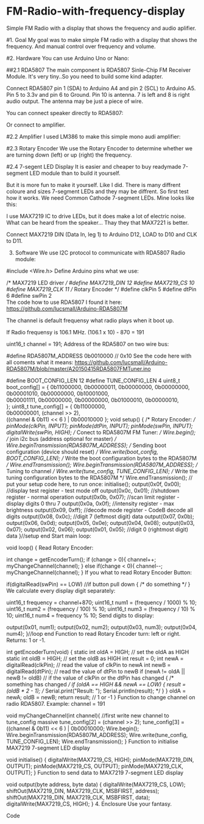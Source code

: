 # FM-Radio-with-frequency-display
Simple FM Radio with a display that shows the frequency and audio aplifier.

#1. Goal
My goal was to make simple FM radio with a display that shows the frequency. And manual control over frequency and volume.

#2. Hardware
You can use Arduino Uno or Nano:

##2.1 RDA5807
The main component is RDA5807 Sinle-Chip FM Receiver Module. It's very tiny..So you need to build some kind adapter.

Connect RDA5807 pin 1 (SDA) to Arduino A4 and pin 2 (SCL) to Arduino A5. Pin 5 to 3.3v and pin 6 to Ground. Pin 10 is antenna. 7 is left and 8 is right audio output. The antenna may be just a piece of wire.

You can connect speaker directly to RDA5807:

Or connect to amplifier.

#2.2 Amplifier
I used LM386 to make this simple mono audi amplifier:

#2.3 Rotary Encoder
We use the Rotary Encoder to determine whether we are turning down (left) or up (right) the frequency.

#2.4 7-segent LED Display
It is easier and cheaper to buy readymade 7-segment LED module than to build it yourself.

But it is more fun to make it yourself. Like I did. There is many diffrent coloure and sizes 7-segment LEDs and they may be diffrent. So first test how it works. We need Common Cathode 7-segment LEDs. Mine looks like this:

I use MAX7219 IC to drive LEDs, but it does make a lot of electric noise. What can be heard from the speaker... Thay they that MAX7221 is better.

Connect MAX7219 DIN (Data In, leg 1) to Arduino D12, LOAD to D10 and CLK to D11.

3. Software
We use I2C protocol to communicate with RDA5807 Radio module:

#include <Wire.h>
Define Arduino pins what we use:

/* MAX7219 LED driver */
#define MAX7219_DIN 12
#define MAX7219_CS  10
#define MAX7219_CLK 11
/* Rotary Encoder */
#define clkPin 5 
#define dtPin  6 
#define swPin  2  
The code how to use RDA5807 I found it here: https://github.com/lucsmall/Arduino-RDA5807M

The channel is default frequensy what radio plays when it boot up.

If Radio frequensy is 106.1 MHz. (106.1 x 10) - 870 = 191

uint16_t channel = 191;
Address of the RDA5807 on two wire bus:

#define RDA5807M_ADDRESS  0b0010000 // 0x10
See the code here with all coments what it means: https://github.com/lucsmall/Arduino-RDA5807M/blob/master/A20150415RDA5807FMTuner.ino

#define BOOT_CONFIG_LEN 12
#define TUNE_CONFIG_LEN 4
uint8_t boot_config[] = {
 0b11000000,
 0b00000011,
 0b00000000, 
 0b00000000,
 0b00001010, 
 0b00000000, 
 0b10001000,  
 0b00001111, 
 0b00000000, 
 0b00000000, 
 0b01000010, 
 0b00000010,   
};
uint8_t tune_config[] = {
  0b11000000,  
  0b00000001, 
  (channel >> 2),  
  ((channel & 0b11) << 6 ) | 0b00010000
};
void setup()
{
 /* Rotary Encoder: */
 pinMode(clkPin, INPUT);
 pinMode(dtPin, INPUT);
 pinMode(swPin, INPUT); 
 digitalWrite(swPin, HIGH);
 /* Conect to RDA5807M FM Tuner: */
 Wire.begin(); /* join i2c bus (address optional for master) */
 Wire.beginTransmission(RDA5807M_ADDRESS); /* Sending boot configuration (device should reset) */
 Wire.write(boot_config, BOOT_CONFIG_LEN); /* Write the boot configuration bytes to the RDA5807M */
 Wire.endTransmission();
 Wire.beginTransmission(RDA5807M_ADDRESS); /* Tuning to channel */
 Wire.write(tune_config, TUNE_CONFIG_LEN); /* Write the tuning configuration bytes to the RDA5807M */
 Wire.endTransmission(); 
  // put your setup code here, to run once:
 initialise();
 output(0x0f, 0x00); //display test register - test mode off
 output(0x0c, 0x01); //shutdown register - normal operation
 output(0x0b, 0x07); //scan limit register - display digits 0 thru 7
 output(0x0a, 0x0f); //intensity register - max brightness
 output(0x09, 0xff); //decode mode register - CodeB decode all digits
 output(0x08, 0x0c); //digit 7 (leftmost digit) data
 output(0x07, 0x0b);
 output(0x06, 0x0d);
 output(0x05, 0x0e);
 output(0x04, 0x08);
 output(0x03, 0x07);
 output(0x02, 0x06);
 output(0x01, 0x05); //digit 0 (rightmost digit) data
}//setup end
Start main loop:

void loop()
{
Read Rotary Encoder:

 int change = getEncoderTurn();
 if (change > 0){
   channel++;
   myChangeChannel(channel);
   }
 else if(change < 0){
   channel--;
   myChangeChannel(channel);
   }
If you what to read Rotary Encoder Button:

 if(digitalRead(swPin) == LOW) //if button pull down
 {
   /* do something */
 }
We calculate every display digit separately:

 uint16_t frequency = channel+870;
 uint16_t num1 = (frequency / 1000) % 10;
 uint16_t num2 = (frequency / 100) % 10;
 uint16_t num3 = (frequency / 10) % 10;
 uint16_t num4 = frequency % 10;
Send digits to display:

 output(0x01, num1);
 output(0x02, num2);
 output(0x03, num3);
 output(0x04, num4);
}//loop end
Function to read Rotary Encoder turn: left or right. Returns: 1 or -1.

int getEncoderTurn(void)
{
 static int oldA = HIGH; // set the oldA as HIGH
 static int oldB = HIGH; // set the oldB as HIGH
 int result = 0;
 int newA = digitalRead(clkPin);   // read the value of clkPin to newA
 int newB = digitalRead(dtPin);    // read the value of dtPin to newB
 if (newA != oldA || newB != oldB) // if the value of clkPin or the dtPin has changed
 {
   /* something has changed */
   if (oldA == HIGH && newA == LOW)
   {
     result = (oldB * 2 - 1);
     /* Serial.print("Result: ");
        Serial.println(result); */
   }
 }
 oldA = newA;
 oldB = newB;
 return result; // 1 or -1
}
Function to change channel on radio RDA5807. Example: channel = 191

void myChangeChannel(int channel){ 
  //first write new channel to tune_config massive
  tune_config[2] = (channel >> 2); 
  tune_config[3] = ((channel & 0b11) << 6 ) | 0b00010000;
     Wire.begin();
     Wire.beginTransmission(RDA5807M_ADDRESS);
     Wire.write(tune_config, TUNE_CONFIG_LEN);
     Wire.endTransmission();
 }
Function to initialise MAX7219 7-segment LED display

void initialise()
{
 digitalWrite(MAX7219_CS, HIGH);
 pinMode(MAX7219_DIN, OUTPUT);
 pinMode(MAX7219_CS, OUTPUT);
 pinMode(MAX7219_CLK, OUTPUT);
}
Function to send data to MAX7219 7-segment LED display

void output(byte address, byte data)
{
 digitalWrite(MAX7219_CS, LOW);
 shiftOut(MAX7219_DIN, MAX7219_CLK, MSBFIRST, address);
 shiftOut(MAX7219_DIN, MAX7219_CLK, MSBFIRST, data);
 digitalWrite(MAX7219_CS, HIGH);
}
4. Enclosure
Use your fantasy.

Code
